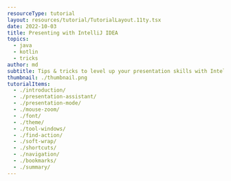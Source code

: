 ```yaml
---
resourceType: tutorial
layout: resources/tutorial/TutorialLayout.11ty.tsx
date: 2022-10-03
title: Presenting with IntelliJ IDEA
topics:
  - java
  - kotlin
  - tricks
author: md
subtitle: Tips & tricks to level up your presentation skills with IntelliJ IDEA.
thumbnail: ./thumbnail.png
tutorialItems:
  - ./introduction/
  - ./presentation-assistant/
  - ./presentation-mode/
  - ./mouse-zoom/
  - ./font/
  - ./theme/
  - ./tool-windows/
  - ./find-action/
  - ./soft-wrap/
  - ./shortcuts/
  - ./navigation/
  - ./bookmarks/
  - ./summary/
---
```


